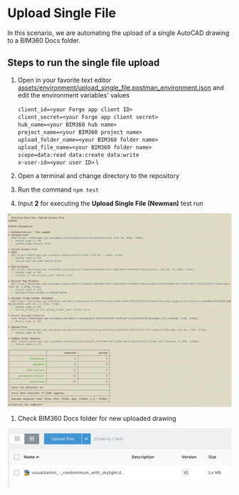 # Upload Single File

In this scenario, we are automating the upload of a single AutoCAD drawing to a BIM360 Docs folder.

## Steps to run the single file upload

1. Open in your favorite text editor [assets/environment/upload_single_file.postman_environment.json](../assets/environment/upload_single_file.postman_environment.json) and edit the environment variables' values

    ```client_id=<your Forge app client ID>``` \
    ```client_secret=<your Forge app client secret>``` \
    ```hub_name=<your BIM360 hub name>``` \
    ```project_name=<your BIM360 project name>``` \
    ```upload_folder_name=<your BIM360 folder name>``` \
    ```upload_file_name=<your BIM360 folder name>``` \
    ```scope=data:read data:create data:write``` \
    ```x-user-id=<your user ID>``` \

1. Open a terminal and change directory to the repository

1. Run the command `npm test`

1. Input **2** for executing the **Upload Single File (Newman)** test run

![Newman Script](./media/newman_upload_single_file.png)

1. Check BIM360 Docs folder for new uploaded drawing

![BIM360 Docs Folder](./media/result_upload_single_file.png)